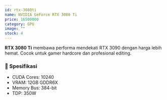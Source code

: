 ```yaml
---
id: rtx-3080ti
name: NVIDIA GeForce RTX 3080 Ti
price: 16500000
category: GPU
image: ""
stock: 4
---
```


**RTX 3080 Ti** membawa performa mendekati RTX 3090 dengan harga lebih hemat. Cocok untuk gamer hardcore dan profesional editing.

### 🔧 Spesifikasi

- CUDA Cores: 10240
- VRAM: 12GB GDDR6X
- Memory Bus: 384-bit
- TDP: 350W
